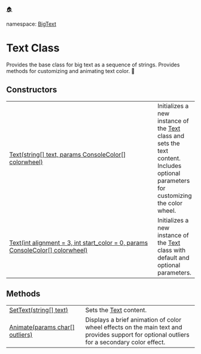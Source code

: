<a href="https://github.com/cipher-1i/BigConsole/blob/master/README.md#bigconsole">🏠</a><br/><br/>
namespace: <a href="https://github.com/cipher-1i/BigConsole/blob/master/documentation/BigText/README.md#bigtext-namespace">BigText</a>
<h1 id="text-class">Text Class</h1>
Provides the base class for big text as a sequence of strings.  Provides methods for customizing and animating text color. &#x1F34E;

<h2>Constructors</h2>
<table>
<tbody>
<tr>
<td>
<a href="#">
Text(string[] text, params ConsoleColor[] colorwheel)
</a>
</td>
<td>
  Initializes a new instance of the <a href="#text-class">Text</a> class and sets the text content. Includes optional parameters for customizing the color wheel.
</td>
</tr>
<tr>
<td width="592">
<a href="#">
Text(int alignment = 3, int start_color = 0, params ConsoleColor[] colorwheel)
</a>
</td>
<td>
  Initializes a new instance of the <a href="#text-class">Text</a> class with default and optional parameters.
</td>
</tr>
</tbody>
</table>

<h2>Methods</h2>
<table>
<tbody>
<tr>
<td>
<a href="#">SetText(string[] text)</a>
</td>
<td>
  Sets the <a href="#text-class">Text</a> content.
</td>
</tr>
<tr>
<td width="300">
<a href="#">Animate(params char[] outliers)</a>
</td>
<td width="650">
Displays a brief animation of color wheel effects on the main text and provides support for optional outliers for a secondary color effect.
</td>
</tr>
</tbody>
</table>
